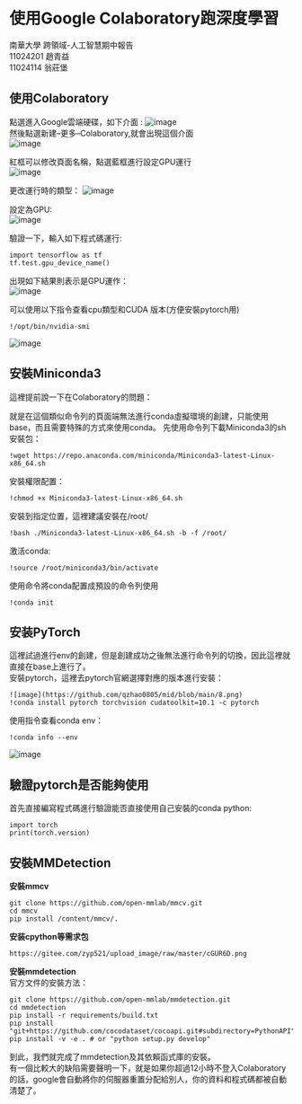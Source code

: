 #  使用Google Colaboratory跑深度學習
南華大學 跨領域-人工智慧期中報告  
11024201 趙青益  
11024114 翁莊堡  
## 使用Colaboratory
點選進入Google雲端硬碟，如下介面 : 
![image](https://github.com/qzhao0805/mid/blob/main/eeb56691ae479699fdd58d060717be05.png)  
然後點選新建–更多–Colaboratory,就會出現這個介面   
![image](https://github.com/qzhao0805/mid/blob/main/2.png)  

紅框可以修改頁面名稱，點選藍框進行設定GPU運行  
![image](https://github.com/qzhao0805/mid/blob/main/3.png)  

更改運行時的類型：
![image](https://github.com/qzhao0805/mid/blob/main/4.png)  

設定為GPU:  
![image](https://github.com/qzhao0805/mid/blob/main/5.png)  

驗證一下，輸入如下程式碼運行:  
```
import tensorflow as tf  
tf.test.gpu_device_name()  
```
出現如下結果則表示是GPU運作：  
![image](https://github.com/qzhao0805/mid/blob/main/6.png)  

可以使用以下指令查看cpu類型和CUDA 版本(方便安裝pytorch用)  
```
!/opt/bin/nvidia-smi
```
![image](https://github.com/qzhao0805/mid/blob/main/7.png)  

## 安裝Miniconda3  
這裡提前說一下在Colaboratory的問題：
  
就是在這個類似命令列的頁面端無法進行conda虛擬環境的創建，只能使用base，而且需要特殊的方式來使用conda。
先使用命令列下載Miniconda3的sh安裝包：  
```
!wget https://repo.anaconda.com/miniconda/Miniconda3-latest-Linux-x86_64.sh
```
安裝權限配置：  
```
!chmod +x Miniconda3-latest-Linux-x86_64.sh
```
安裝到指定位置，這裡建議安裝在/root/  
```
!bash ./Miniconda3-latest-Linux-x86_64.sh -b -f /root/
```
激活conda:  
```
!source /root/miniconda3/bin/activate
```
使用命令將conda配置成預設的命令列使用  
```
!conda init
```
## 安装PyTorch  
這裡試過進行env的創建，但是創建成功之後無法進行命令列的切換，因此這裡就直接在base上進行了。  
安裝pytorch，這裡去pytorch官網選擇對應的版本進行安裝：  
```
![image](https://github.com/qzhao0805/mid/blob/main/8.png)  
!conda install pytorch torchvision cudatoolkit=10.1 -c pytorch
```
使用指令查看conda env： 
```
!conda info --env
```
![image](https://github.com/qzhao0805/mid/blob/main/9.png)  
## 驗證pytorch是否能夠使用  
首先直接編寫程式碼進行驗證能否直接使用自己安裝的conda python:  
```
import torch  
print(torch.version)
```
## 安裝MMDetection  
**安裝mmcv**  
```
git clone https://github.com/open-mmlab/mmcv.git  
cd mmcv  
pip install /content/mmcv/.
```
**安装cpython等需求包**  
```
https://gitee.com/zyp521/upload_image/raw/master/cGUR6D.png
``` 
**安裝mmdetection**  
官方文件的安裝方法：
```
git clone https://github.com/open-mmlab/mmdetection.git  
cd mmdetection  
pip install -r requirements/build.txt  
pip install "git+https://github.com/cocodataset/cocoapi.git#subdirectory=PythonAPI"  
pip install -v -e . # or "python setup.py develop"
```
  
到此，我們就完成了mmdetection及其依賴函式庫的安裝。  
有一個比較大的缺陷需要聲明一下，就是如果你超過12小時不登入Colaboratory的話，google會自動將你的伺服器重置分配給別人，你的資料和程式碼都被自動清楚了。  




















































                            
